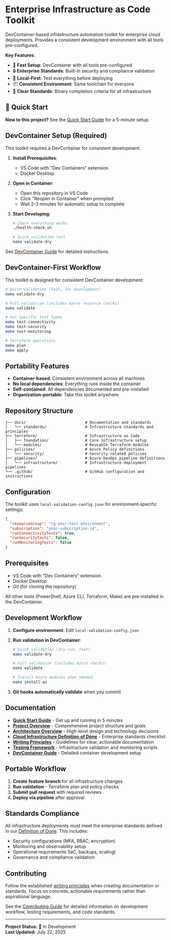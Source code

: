 # Enterprise Infrastructure as Code Toolkit

DevContainer-based infrastructure automation toolkit for enterprise cloud deployments. Provides a consistent development environment with all tools pre-configured.

**Key Features:**

- 🚀 **Fast Setup**: DevContainer with all tools pre-configured
- 🔒 **Enterprise Standards**: Built-in security and compliance validation
- 🧪 **Local-First**: Test everything before deploying
- 📦 **Consistent Environment**: Same toolchain for everyone
- 🎯 **Clear Standards**: Binary completion criteria for all infrastructure

## 🚀 Quick Start

**New to this project?** See the [Quick Start Guide](QUICK-START.md) for a 5-minute setup.

## DevContainer Setup (Required)

This toolkit requires a DevContainer for consistent development:

1. **Install Prerequisites**:
   - VS Code with "Dev Containers" extension
   - Docker Desktop

2. **Open in Container**:
   - Open this repository in VS Code
   - Click "Reopen in Container" when prompted
   - Wait 2-3 minutes for automatic setup to complete

3. **Start Developing**:

   ```bash
   # Check everything works
   ./health-check.sh
   
   # Quick validation test
   make validate-dry
   ```

See [DevContainer Guide](.devcontainer/README.md) for detailed instructions.

## DevContainer-First Workflow

This toolkit is designed for consistent DevContainer development:

```bash
# Quick validation (fast, for development)
make validate-dry

# Full validation (includes Azure resource checks)
make validate

# Run specific test types
make test-connectivity
make test-security
make test-monitoring

# Terraform operations
make plan
make apply
```

## Portability Features

- **Container-based**: Consistent environment across all machines
- **No local dependencies**: Everything runs inside the container
- **Self-contained**: All dependencies documented and pre-installed
- **Organization-portable**: Take this toolkit anywhere

## Repository Structure

```text
├── docs/                          # Documentation and standards
│   └── standards/                 # Infrastructure standards and principles
├── terraform/                     # Infrastructure as Code
│   ├── foundation/                # Core infrastructure setup
│   └── modules/                   # Reusable Terraform modules
├── policies/                      # Azure Policy definitions
│   └── security/                  # Security-related policies
├── pipelines/                     # Azure DevOps pipeline definitions
│   └── infrastructure/            # Infrastructure deployment pipelines
└── .github/                       # GitHub configuration and instructions
```

## Configuration

The toolkit uses `local-validation-config.json` for environment-specific settings:

```json
{
  "resourceGroup": "rg-your-test-environment", 
  "subscription": "your-subscription-id",
  "runConnectivityTests": true,
  "runSecurityTests": false,
  "runMonitoringTests": false
}
```

## Prerequisites

- VS Code with "Dev Containers" extension
- Docker Desktop
- Git (for cloning the repository)

All other tools (PowerShell, Azure CLI, Terraform, Make) are pre-installed in the DevContainer.

## Development Workflow

1. **Configure environment**: Edit `local-validation-config.json`

2. **Run validation in DevContainer**:

   ```bash
   # Quick validation (dry-run, fast)
   make validate-dry
   
   # Full validation (includes Azure checks)
   make validate
   
   # Install Azure modules when needed
   make install-az
   ```

3. **Git hooks automatically validate** when you commit

## Documentation

- **[Quick Start Guide](QUICK-START.md)** - Get up and running in 5 minutes
- **[Project Overview](PROJECT-OVERVIEW.md)** - Comprehensive project structure and goals
- **[Architecture Overview](docs/ARCHITECTURE.md)** - High-level design and technology decisions
- **[Cloud Infrastructure Definition of Done](docs/standards/cloud-infrastructure-definition-of-done.md)** - Enterprise standards checklist
- **[Writing Principles](docs/standards/writing-principles.md)** - Guidelines for clear, actionable documentation
- **[Testing Framework](tests/README.md)** - Infrastructure validation and monitoring scripts
- **[DevContainer Guide](.devcontainer/README.md)** - Detailed container development setup

## Portable Workflow

1. **Create feature branch** for all infrastructure changes
2. **Run validation** - Terraform plan and policy checks
3. **Submit pull request** with required reviews
4. **Deploy via pipeline** after approval

## Standards Compliance

All infrastructure deployments must meet the enterprise standards defined in our [Definition of Done](docs/standards/cloud-infrastructure-definition-of-done.md). This includes:

- Security configurations (MFA, RBAC, encryption)
- Monitoring and observability setup
- Operational requirements (IaC, backups, scaling)
- Governance and compliance validation

## Contributing

Follow the established [writing principles](docs/standards/writing-principles.md) when creating documentation or standards. Focus on concrete, actionable requirements rather than aspirational language.

See the [Contributing Guide](CONTRIBUTING.md) for detailed information on development workflow, testing requirements, and code standards.

---

**Project Status:** 🚧 In Development  
**Last Updated:** July 22, 2025
